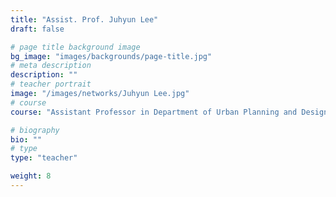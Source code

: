 ```yaml
---
title: "Assist. Prof. Juhyun Lee"
draft: false

# page title background image
bg_image: "images/backgrounds/page-title.jpg"
# meta description
description: ""
# teacher portrait
image: "/images/networks/Juhyun Lee.jpg"
# course
course: "Assistant Professor in Department of Urban Planning and Design </br>Xi’an Jiaotong-Liverpool University, China"

# biography
bio: ""
# type
type: "teacher"

weight: 8
---
```

